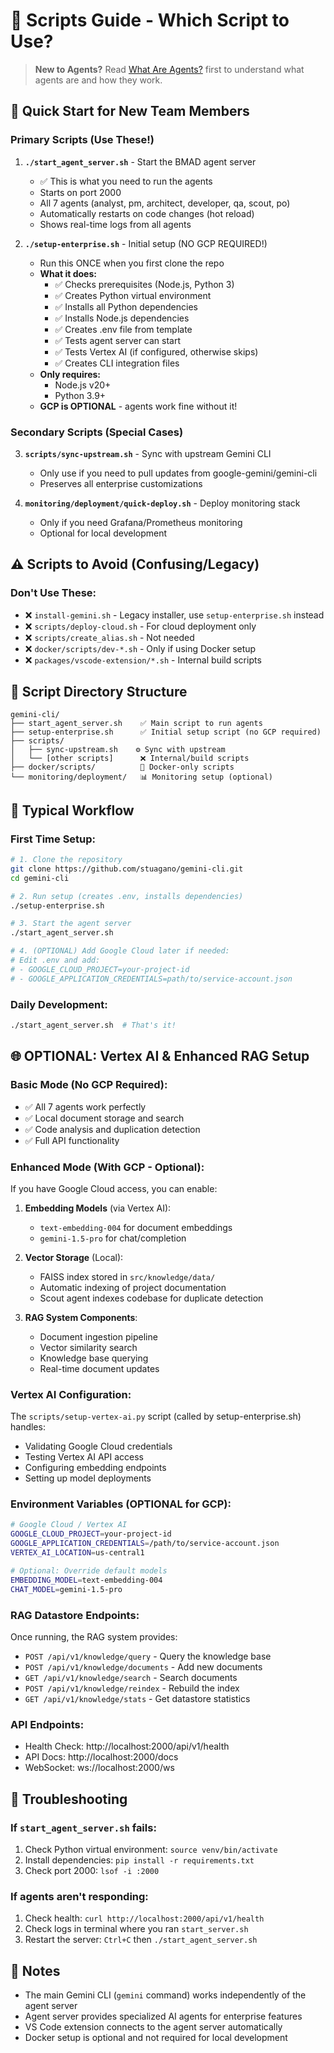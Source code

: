# 📜 Scripts Guide - Which Script to Use?

> **New to Agents?** Read [What Are Agents?](docs/WHAT_ARE_AGENTS.md) first to understand what agents are and how they work.

## 🚀 Quick Start for New Team Members

### Primary Scripts (Use These!)

1. **`./start_agent_server.sh`** - Start the BMAD agent server
   - ✅ This is what you need to run the agents
   - Starts on port 2000
   - All 7 agents (analyst, pm, architect, developer, qa, scout, po)
   - Automatically restarts on code changes (hot reload)
   - Shows real-time logs from all agents

2. **`./setup-enterprise.sh`** - Initial setup (NO GCP REQUIRED!)
   - Run this ONCE when you first clone the repo
   - **What it does:**
     - ✅ Checks prerequisites (Node.js, Python 3)
     - ✅ Creates Python virtual environment
     - ✅ Installs all Python dependencies
     - ✅ Installs Node.js dependencies
     - ✅ Creates .env file from template
     - ✅ Tests agent server can start
     - ✅ Tests Vertex AI (if configured, otherwise skips)
     - ✅ Creates CLI integration files
   - **Only requires:**
     - Node.js v20+
     - Python 3.9+
   - **GCP is OPTIONAL** - agents work fine without it!

### Secondary Scripts (Special Cases)

3. **`scripts/sync-upstream.sh`** - Sync with upstream Gemini CLI
   - Only use if you need to pull updates from google-gemini/gemini-cli
   - Preserves all enterprise customizations

4. **`monitoring/deployment/quick-deploy.sh`** - Deploy monitoring stack
   - Only if you need Grafana/Prometheus monitoring
   - Optional for local development

## ⚠️ Scripts to Avoid (Confusing/Legacy)

### Don't Use These:
- ❌ `install-gemini.sh` - Legacy installer, use `setup-enterprise.sh` instead
- ❌ `scripts/deploy-cloud.sh` - For cloud deployment only
- ❌ `scripts/create_alias.sh` - Not needed
- ❌ `docker/scripts/dev-*.sh` - Only if using Docker setup
- ❌ `packages/vscode-extension/*.sh` - Internal build scripts

## 📁 Script Directory Structure

```
gemini-cli/
├── start_agent_server.sh    ✅ Main script to run agents
├── setup-enterprise.sh      ✅ Initial setup script (no GCP required)
├── scripts/
│   ├── sync-upstream.sh    ⚙️ Sync with upstream
│   └── [other scripts]      ❌ Internal/build scripts
├── docker/scripts/          🐳 Docker-only scripts
└── monitoring/deployment/   📊 Monitoring setup (optional)
```

## 🎯 Typical Workflow

### First Time Setup:
```bash
# 1. Clone the repository
git clone https://github.com/stuagano/gemini-cli.git
cd gemini-cli

# 2. Run setup (creates .env, installs dependencies)
./setup-enterprise.sh    

# 3. Start the agent server
./start_agent_server.sh

# 4. (OPTIONAL) Add Google Cloud later if needed:
# Edit .env and add:
# - GOOGLE_CLOUD_PROJECT=your-project-id
# - GOOGLE_APPLICATION_CREDENTIALS=path/to/service-account.json        
```

### Daily Development:
```bash
./start_agent_server.sh  # That's it!
```

## 🌐 OPTIONAL: Vertex AI & Enhanced RAG Setup

### Basic Mode (No GCP Required):
- ✅ All 7 agents work perfectly
- ✅ Local document storage and search
- ✅ Code analysis and duplication detection
- ✅ Full API functionality

### Enhanced Mode (With GCP - Optional):
If you have Google Cloud access, you can enable:

1. **Embedding Models** (via Vertex AI):
   - `text-embedding-004` for document embeddings
   - `gemini-1.5-pro` for chat/completion

2. **Vector Storage** (Local):
   - FAISS index stored in `src/knowledge/data/`
   - Automatic indexing of project documentation
   - Scout agent indexes codebase for duplicate detection

3. **RAG System Components**:
   - Document ingestion pipeline
   - Vector similarity search
   - Knowledge base querying
   - Real-time document updates

### Vertex AI Configuration:
The `scripts/setup-vertex-ai.py` script (called by setup-enterprise.sh) handles:
- Validating Google Cloud credentials
- Testing Vertex AI API access
- Configuring embedding endpoints
- Setting up model deployments

### Environment Variables (OPTIONAL for GCP):
```bash
# Google Cloud / Vertex AI
GOOGLE_CLOUD_PROJECT=your-project-id
GOOGLE_APPLICATION_CREDENTIALS=/path/to/service-account.json
VERTEX_AI_LOCATION=us-central1

# Optional: Override default models
EMBEDDING_MODEL=text-embedding-004
CHAT_MODEL=gemini-1.5-pro
```

### RAG Datastore Endpoints:
Once running, the RAG system provides:
- `POST /api/v1/knowledge/query` - Query the knowledge base
- `POST /api/v1/knowledge/documents` - Add new documents
- `GET /api/v1/knowledge/search` - Search documents
- `POST /api/v1/knowledge/reindex` - Rebuild the index
- `GET /api/v1/knowledge/stats` - Get datastore statistics

### API Endpoints:
- Health Check: http://localhost:2000/api/v1/health
- API Docs: http://localhost:2000/docs
- WebSocket: ws://localhost:2000/ws

## 🔧 Troubleshooting

### If `start_agent_server.sh` fails:
1. Check Python virtual environment: `source venv/bin/activate`
2. Install dependencies: `pip install -r requirements.txt`
3. Check port 2000: `lsof -i :2000`

### If agents aren't responding:
1. Check health: `curl http://localhost:2000/api/v1/health`
2. Check logs in terminal where you ran `start_server.sh`
3. Restart the server: `Ctrl+C` then `./start_agent_server.sh`

## 📝 Notes

- The main Gemini CLI (`gemini` command) works independently of the agent server
- Agent server provides specialized AI agents for enterprise features
- VS Code extension connects to the agent server automatically
- Docker setup is optional and not required for local development